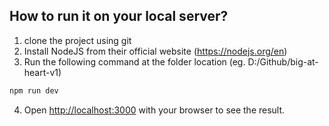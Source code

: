 ## How to run it on your local server?

1. clone the project using git
2. Install NodeJS from their official website (https://nodejs.org/en)
3. Run the following command at the folder location (eg. D:/Github/big-at-heart-v1)

```bash
npm run dev
```

4. Open [http://localhost:3000](http://localhost:3000) with your browser to see the result.
